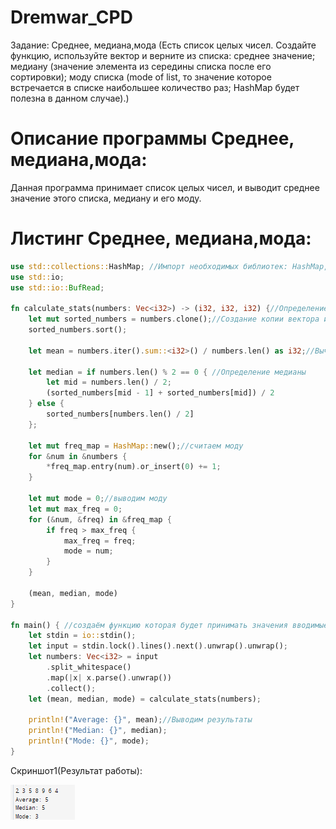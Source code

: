 # Dremwar_CPD
Задание: Среднее, медиана,мода (Есть список целых чисел. Создайте функцию, используйте вектор и верните из списка: среднее значение; медиану (значение элемента из середины списка после его сортировки); моду списка (mode of list, то значение которое встречается в списке наибольшее количество раз; HashMap будет полезна в данном случае).)


# Описание программы Среднее, медиана,мода:
Данная программа принимает список целых чисел, и выводит среднее значение этого списка, медиану и его моду.


# Листинг Среднее, медиана,мода:
```rs
use std::collections::HashMap; //Импорт необходимых библиотек: HashMap, io и BufRead
use std::io;
use std::io::BufRead;

fn calculate_stats(numbers: Vec<i32>) -> (i32, i32, i32) {//Определение функции calculate_stats, которая принимает вектор  i32 и возвращает кортеж  i32.
    let mut sorted_numbers = numbers.clone();//Создание копии вектора и сортируем его (для подсчета медианы).
    sorted_numbers.sort();

    let mean = numbers.iter().sum::<i32>() / numbers.len() as i32;//Вычисление среднего значения
    
    let median = if numbers.len() % 2 == 0 { //Определение медианы
        let mid = numbers.len() / 2;
        (sorted_numbers[mid - 1] + sorted_numbers[mid]) / 2
    } else {
        sorted_numbers[numbers.len() / 2]
    };

    let mut freq_map = HashMap::new();//считаем моду
    for &num in &numbers {
        *freq_map.entry(num).or_insert(0) += 1;
    }

    let mut mode = 0;//выводим моду
    let mut max_freq = 0;
    for (&num, &freq) in &freq_map {
        if freq > max_freq {
            max_freq = freq;
            mode = num;
        }
    }

    (mean, median, mode)
}

fn main() { //создаём функцию которая будет принимать значения вводимые пользователем и отправлять их на обработку
    let stdin = io::stdin(); 
    let input = stdin.lock().lines().next().unwrap().unwrap();
    let numbers: Vec<i32> = input
        .split_whitespace()
        .map(|x| x.parse().unwrap())
        .collect();
    let (mean, median, mode) = calculate_stats(numbers);

    println!("Average: {}", mean);//Выводим результаты
    println!("Median: {}", median);
    println!("Mode: {}", mode);
}
```

Скриншот1(Результат работы):

![alt text](image.png)


